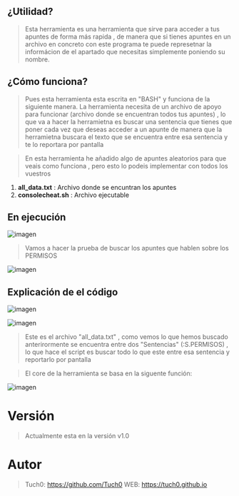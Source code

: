 ## ¿Utilidad?
> Esta herramienta es una herramienta que sirve para acceder a tus apuntes de forma más rapida , de manera que si tienes apuntes en un archivo en concreto con este programa te puede represetnar la informácion de el apartado que necesitas simplemente poniendo su nombre.

## ¿Cómo funciona?
> Pues esta herramienta esta escrita en "BASH" y funciona de la siguiente manera. La herramienta necesita de un archivo de apoyo para funcionar (archivo donde se encuentran todos tus apuntes) , lo que va a hacer la herramietna es buscar una sentencia que tienes que poner cada vez que deseas acceder a un apunte de manera que la herramietna buscara el texto que se encuentra entre esa sentencia y te lo reportara por pantalla

> En esta herramienta he añadido algo de apuntes aleatorios para que veais como funciona , pero esto lo podeis implementar con todos los vuestros

1. **all_data.txt** : Archivo donde se encuntran los apuntes
2. **consolecheat.sh** : Archivo ejecutable

## En ejecución
![imagen](https://user-images.githubusercontent.com/78491659/220668689-27a5a205-490b-46e4-b7f1-7cdcd37fff28.png)

> Vamos a hacer la prueba de buscar los apuntes que hablen sobre los PERMISOS

![imagen](https://user-images.githubusercontent.com/78491659/220668783-d9820998-b829-406d-b0b2-a906e6b78a2e.png)


## Explicación de el código
![imagen](https://user-images.githubusercontent.com/78491659/220668901-b7cd27c5-73e0-46b4-ab98-023a9bdade9a.png)

![imagen](https://user-images.githubusercontent.com/78491659/220668987-04bb0ec2-ea3b-4590-b95b-9b697d4571a9.png)

> Este es el archivo "all_data.txt" , como vemos lo que hemos buscado anterirormente se encuentra entre dos "Sentencias" (:S.PERMISOS) , lo que hace el script es buscar todo lo que este entre esa sentencia y reportarlo por pantalla

> El core de la herramienta se basa en la siguente función:

![imagen](https://user-images.githubusercontent.com/78491659/220669054-637b794a-dd3d-4a75-9581-c78a7cfd5f60.png)

# Versión
> Actualmente esta en la versión v1.0

# Autor
> Tuch0: https://github.com/Tuch0
> WEB: https://tuch0.github.io

